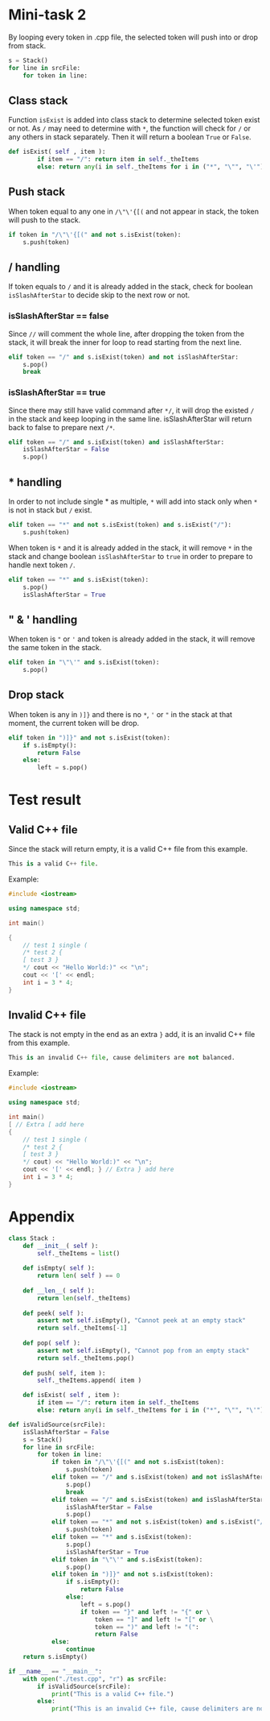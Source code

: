 # Mini-task 2
By looping every token in .cpp file, the selected token will push into or drop from stack.
```py
s = Stack()
for line in srcFile:
    for token in line:
```

## Class stack
Function `isExist` is added into class stack to determine selected token exist or not. As `/` may need to determine with `*`, the function will check for `/` or any others in stack separately. Then it will return a boolean `True` or `False`.
```py
def isExist( self , item ):
        if item == "/": return item in self._theItems
        else: return any(i in self._theItems for i in ("*", "\"", "\'"))
```

## Push stack
When token equal to any one in `/\"\'{[(` and not appear in stack, the token will push to the stack.
```py
if token in "/\"\'{[(" and not s.isExist(token):
    s.push(token)
```

## / handling
If token equals to `/` and it is already added in the stack, check for boolean `isSlashAfterStar` to decide skip to the next row or not.

### isSlashAfterStar == false
Since `//` will comment the whole line, after dropping the token from the stack, it will break the inner for loop to read starting from the next line. 
```py
elif token == "/" and s.isExist(token) and not isSlashAfterStar:
    s.pop()
    break
```
### isSlashAfterStar == true
Since there may still have valid command after `*/`, it will drop the existed `/` in the stack and keep looping in the same line. isSlashAfterStar will return back to false to prepare next `/*`.
```py
elif token == "/" and s.isExist(token) and isSlashAfterStar:
    isSlashAfterStar = False
    s.pop()
```

## * handling
In order to not include single * as multiple, `*` will add into stack only when `*` is not in stack but `/` exist.
```py
elif token == "*" and not s.isExist(token) and s.isExist("/"):
    s.push(token)
```

When token is `*` and it is already added in the stack, it will remove `*` in the stack and change boolean `isSlashAfterStar` to `true` in order to prepare to handle next token `/`.
```py
elif token == "*" and s.isExist(token):
    s.pop()
    isSlashAfterStar = True
```

## " & ' handling
When token is `"` or `'` and token is already added in the stack, it will remove the same token in the stack.
```py
elif token in "\"\'" and s.isExist(token):
    s.pop()
```

## Drop stack
When token is any in `)]}` and there is no `*`, `'` or `"` in the stack at that moment, the current token will be drop.
```py
elif token in ")]}" and not s.isExist(token):
    if s.isEmpty():
        return False
    else:
        left = s.pop()
```

# Test result
## Valid C++ file
Since the stack will return empty, it is a valid C++ file from this example.
```py
This is a valid C++ file.
```

Example:
```cpp
#include <iostream>

using namespace std;

int main()

{
    // test 1 single (
    /* test 2 {
    [ test 3 }
    */ cout << "Hello World:)" << "\n";
    cout << '[' << endl;
    int i = 3 * 4;
}
```

## Invalid C++ file
The stack is not empty in the end as an extra `}` add, it is an invalid C++ file from this example.
```py
This is an invalid C++ file, cause delimiters are not balanced.
```

Example:
```cpp
#include <iostream>

using namespace std;

int main()
[ // Extra [ add here
{
    // test 1 single (
    /* test 2 {
    [ test 3 }
    */ cout) << "Hello World:)" << "\n";
    cout << '[' << endl; } // Extra } add here
    int i = 3 * 4;
}
```

# Appendix
```py
class Stack :
    def __init__( self ):
        self._theItems = list()
        
    def isEmpty( self ):
        return len( self ) == 0
    
    def __len__( self ):
        return len(self._theItems)
    
    def peek( self ):
        assert not self.isEmpty(), "Cannot peek at an empty stack"
        return self._theItems[-1]
        
    def pop( self ):
        assert not self.isEmpty(), "Cannot pop from an empty stack"
        return self._theItems.pop()
    
    def push( self, item ):
        self._theItems.append( item )

    def isExist( self , item ):
        if item == "/": return item in self._theItems
        else: return any(i in self._theItems for i in ("*", "\"", "\'"))

def isValidSource(srcFile):
    isSlashAfterStar = False
    s = Stack()
    for line in srcFile:
        for token in line:
            if token in "/\"\'{[(" and not s.isExist(token):
                s.push(token)
            elif token == "/" and s.isExist(token) and not isSlashAfterStar:
                s.pop()
                break
            elif token == "/" and s.isExist(token) and isSlashAfterStar:
                isSlashAfterStar = False
                s.pop()
            elif token == "*" and not s.isExist(token) and s.isExist("/"):
                s.push(token)
            elif token == "*" and s.isExist(token):
                s.pop()
                isSlashAfterStar = True
            elif token in "\"\'" and s.isExist(token):
                s.pop()
            elif token in ")]}" and not s.isExist(token):
                if s.isEmpty():
                    return False
                else:
                    left = s.pop()
                    if token == "}" and left != "{" or \
                        token == "]" and left != "[" or \
                        token == ")" and left != "(":
                        return False
            else:
                continue
    return s.isEmpty()

if __name__ == "__main__":
    with open("./test.cpp", "r") as srcFile:
        if isValidSource(srcFile):
            print("This is a valid C++ file.")
        else:
            print("This is an invalid C++ file, cause delimiters are not balanced.")
```